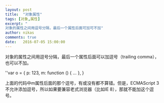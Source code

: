 ```yaml
---
layout: post
title:  "对象属性"
tags: [对象,属性]
excerpt: "
对象的属性之间用逗号分隔，最后一个属性后面可加可不加"
author: nikas
comments: true
date:   2016-07-05 15:00:00
---
```



对象的属性之间用逗号分隔，最后一个属性后面可以加逗号（trailing comma），也可以不加。

''var o = {
  p: 123,
  m: function () { ... },
}

上面的代码中m属性后面的那个逗号，有或没有都不算错。但是，ECMAScript 3不允许添加逗号，所以如果要兼容老式浏览器（比如IE 8），那就不能加这个逗号。